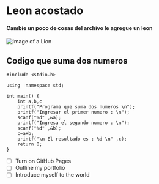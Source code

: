 # Leon acostado
<h4>Cambie un poco de cosas del archivo le agregue un leon </h4>

![Image of a Lion](https://innaturalist-open-data.s3.amazonaws.com/photos/283643308/original.jpeg)

<h2>Codigo que suma dos numeros </h2>

```
#include <stdio.h>

using  namespace std;

int main() {
    int a,b,c
    printf("Programa que suma dos numeros \n");
    printf("Ingresar el primer numero : \n");
    scanf("%d" ,&a);
    printf("Ingresa el segundo numero : \n");
    scanf("%d" ,&b);
    c=a+b;
    printf("\n El resultado es : %d \n" ,c);
    return 0;
}
```

- [ ] Turn on GitHub Pages
- [ ] Outline my portfolio
- [ ] Introduce myself to the world
